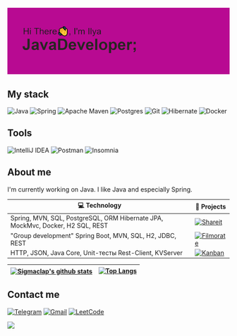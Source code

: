 ![Описание](https://github.com/sigmaclap/sigmaclap/blob/main/header.png?raw=true)
## My stack
![Java](https://img.shields.io/badge/java-%23ED8B00.svg?style=for-the-badge&logo=openjdk&logoColor=white)
![Spring](https://img.shields.io/badge/spring-%236DB33F.svg?style=for-the-badge&logo=spring&logoColor=white)
![Apache Maven](https://img.shields.io/badge/Apache%20Maven-C71A36?style=for-the-badge&logo=Apache%20Maven&logoColor=white)
![Postgres](https://img.shields.io/badge/postgres-%23316192.svg?style=for-the-badge&logo=postgresql&logoColor=white) 
![Git](https://img.shields.io/badge/git-%23F05033.svg?style=for-the-badge&logo=git&logoColor=white) 
![Hibernate](https://img.shields.io/badge/Hibernate-59666C?style=for-the-badge&logo=Hibernate&logoColor=white)
![Docker](https://img.shields.io/badge/docker-%230db7ed.svg?style=for-the-badge&logo=docker&logoColor=white)
## Tools
![IntelliJ IDEA](https://img.shields.io/badge/IntelliJIDEA-000000.svg?style=for-the-badge&logo=intellij-idea&logoColor=white)
![Postman](https://img.shields.io/badge/Postman-FF6C37?style=for-the-badge&logo=postman&logoColor=white)
![Insomnia](https://img.shields.io/badge/Insomnia-black?style=for-the-badge&logo=insomnia&logoColor=5849BE)


## About me
I'm currently working on Java. I like Java and especially Spring.

| 💻 **Technology** | 🚀 **Projects** |
| - | - |
| Spring, MVN, SQL, PostgreSQL, ORM Hibernate JPA, MockMvc, Docker, H2 SQL, REST | [![Shareit](https://img.shields.io/static/v1?label=&message=ShareIt&color=000605&logo=github&logoColor=FFFFFF&labelColor=000605)](https://github.com/sigmaclap/java-shareit) |
| "Group development" Spring Boot, MVN, SQL, H2, JDBC, REST | [![Filmorate](https://img.shields.io/static/v1?label=&message=Filmorate&color=000605&logo=github&logoColor=FFFFFF&labelColor=000605)](https://github.com/sigmaclap/java-filmorate) |
| HTTP, JSON, Java Core, Unit-тесты Rest-Client, KVServer | [![Kanban](https://img.shields.io/static/v1?label=&message=Kanban&color=000605&logo=github&logoColor=FFFFFF&labelColor=000605)](https://github.com/sigmaclap/java-kanban) |

| <a href="https://github.com/sigmaclap/github-readme-stats"><img align="center" src="https://github-readme-stats.vercel.app/api?username=sigmaclap&show_icons=true&include_all_commits=true&theme=dracula&hide_border=true" alt="Sigmaclap's github stats" /></a> |[![Top Langs](https://github-readme-stats.vercel.app/api/top-langs/?username=sigmaclap&layout=compact&theme=dracula)](https://github.com/sigmaclap/github-readme-stats) |
| ------------- | ------------- |

## Contact me
[![Telegram](https://img.shields.io/badge/-Telegram-blue?style=for-the-badge&logo=telegram&logoColor=white)](https://t.me/deussig) 
[![Gmail](https://img.shields.io/badge/Gmail-D14836?style=for-the-badge&logo=gmail&logoColor=white)](mailto:onlyshubinilya@gmail.com)
[![LeetCode](https://img.shields.io/badge/LeetCode-000000?style=for-the-badge&logo=LeetCode&logoColor=#d16c06)](https://leetcode.com/Mitsuomi/)

![](https://komarev.com/ghpvc/?username=sigmaclap)

